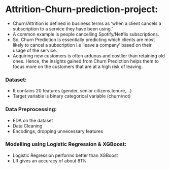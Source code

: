 # Attrition-Churn-prediction-project:
* Churn/Attrition is defined in business terms as ‘when a client cancels a subscription to a service they have been using.’
* A common example is people cancelling Spotify/Netflix subscriptions.
* So, Churn Prediction is essentially predicting which clients are most likely to cancel a subscription i.e ‘leave a company’ based on their usage of the service.
* Acquiring new customers is often arduous and costlier than retaining old ones. Hence, the insights gained from Churn Prediction helps them to focus more on the customers that are at a high risk of leaving.

### Dataset:
* It contains 20 features (gender, senior citizens,tenure,...)
* Target variable is binary categorical variable (churn/not)

### Data Preprocessing:
* EDA on the dataset
* Data Cleaning
* Encodings, dropping unnecessary features

### Modelling using Logistic Regression & XGBoost:
* Logistic Regression performs better than XGBoost
* LR gives an accuracy of about 81%.
